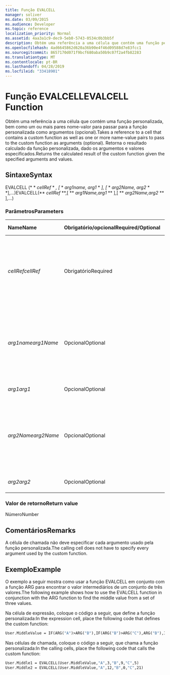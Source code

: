 ```yaml
---
title: Função EVALCELL
manager: soliver
ms.date: 03/09/2015
ms.audience: Developer
ms.topic: reference
localization_priority: Normal
ms.assetid: 4aa3a1c9-dec9-5eb0-5743-0534c0b3bb5f
description: Obtém uma referência a uma célula que contém uma função personalizada, bem como um ou mais pares nome-valor para passar para a função personalizada como argumentos (opcional). Retorna o resultado calculado da função personalizada, dado os argumentos e valores especificados.
ms.openlocfilehash: 4ad6645862d620a36b90e4f46d09588d7e83fcc1
ms.sourcegitcommit: 8657170d071f9bcf680aba50b9c07f2a4fb82283
ms.translationtype: MT
ms.contentlocale: pt-BR
ms.lasthandoff: 04/28/2019
ms.locfileid: "33418901"
---
```

# <a name="evalcell-function"></a><span data-ttu-id="63481-104">Função EVALCELL</span><span class="sxs-lookup"><span data-stu-id="63481-104">EVALCELL Function</span></span>

<span data-ttu-id="63481-105">Obtém uma referência a uma célula que contém uma função personalizada, bem como um ou mais pares nome-valor para passar para a função personalizada como argumentos (opcional).</span><span class="sxs-lookup"><span data-stu-id="63481-105">Takes a reference to a cell that contains a custom function as well as one or more name-value pairs to pass to the custom function as arguments (optional).</span></span> <span data-ttu-id="63481-106">Retorna o resultado calculado da função personalizada, dado os argumentos e valores especificados.</span><span class="sxs-lookup"><span data-stu-id="63481-106">Returns the calculated result of the custom function given the specified arguments and values.</span></span>
  
## <a name="syntax"></a><span data-ttu-id="63481-107">Sintaxe</span><span class="sxs-lookup"><span data-stu-id="63481-107">Syntax</span></span>

<span data-ttu-id="63481-108">EVALCELL (\* \* *cellRef* \* *, [* \* *arg1name, arg1* \* *], [* \* *arg2Name, arg2* \* \*],...)</span><span class="sxs-lookup"><span data-stu-id="63481-108">EVALCELL(\*\* *cellRef* \*\*,[ \*\* *arg1Name,arg1* \*\* ],[ \*\* *arg2Name,arg2* \*\* ],…)</span></span> 
  
### <a name="parameters"></a><span data-ttu-id="63481-109">Parâmetros</span><span class="sxs-lookup"><span data-stu-id="63481-109">Parameters</span></span>

|<span data-ttu-id="63481-110">**Name**</span><span class="sxs-lookup"><span data-stu-id="63481-110">**Name**</span></span>|<span data-ttu-id="63481-111">**Obrigatório/opcional**</span><span class="sxs-lookup"><span data-stu-id="63481-111">**Required/Optional**</span></span>|<span data-ttu-id="63481-112">**Tipo de dados**</span><span class="sxs-lookup"><span data-stu-id="63481-112">**Data Type**</span></span>|<span data-ttu-id="63481-113">**Descrição**</span><span class="sxs-lookup"><span data-stu-id="63481-113">**Description**</span></span>|
|:-----|:-----|:-----|:-----|
| <span data-ttu-id="63481-114">_cellRef_</span><span class="sxs-lookup"><span data-stu-id="63481-114">_cellRef_</span></span> <br/> |<span data-ttu-id="63481-115">Obrigatório</span><span class="sxs-lookup"><span data-stu-id="63481-115">Required</span></span>  <br/> |<span data-ttu-id="63481-116">**Cadeia de caracteres**</span><span class="sxs-lookup"><span data-stu-id="63481-116">**String**</span></span> <br/> |<span data-ttu-id="63481-117">A referência à célula que contém a função personalizada.</span><span class="sxs-lookup"><span data-stu-id="63481-117">A reference to the cell that contains the custom function.</span></span> <span data-ttu-id="63481-118">Referências cruzadas são permitidas.</span><span class="sxs-lookup"><span data-stu-id="63481-118">Cross-sheet references are allowed.</span></span>  <br/> |
| <span data-ttu-id="63481-119">_arg1name_</span><span class="sxs-lookup"><span data-stu-id="63481-119">_arg1Name_</span></span> <br/> |<span data-ttu-id="63481-120">Opcional</span><span class="sxs-lookup"><span data-stu-id="63481-120">Optional</span></span>  <br/> |<span data-ttu-id="63481-121">**String**</span><span class="sxs-lookup"><span data-stu-id="63481-121">**String**</span></span> <br/> |<span data-ttu-id="63481-122">O nome do primeiro argumento a ser passado para a função personalizada.</span><span class="sxs-lookup"><span data-stu-id="63481-122">The name of the first argument to be passed to the custom function.</span></span> <span data-ttu-id="63481-123">Espaços são permitidos.</span><span class="sxs-lookup"><span data-stu-id="63481-123">Spaces are allowed.</span></span>  <br/> |
| <span data-ttu-id="63481-124">_arg1_</span><span class="sxs-lookup"><span data-stu-id="63481-124">_arg1_</span></span> <br/> |<span data-ttu-id="63481-125">Opcional</span><span class="sxs-lookup"><span data-stu-id="63481-125">Optional</span></span>  <br/> |<span data-ttu-id="63481-126">**Vai**</span><span class="sxs-lookup"><span data-stu-id="63481-126">**Varies**</span></span> <br/> |<span data-ttu-id="63481-127">O valor do parâmetro _arg1_ .</span><span class="sxs-lookup"><span data-stu-id="63481-127">Value of the  _arg1_ parameter.</span></span>  <br/> |
| <span data-ttu-id="63481-128">_arg2Name_</span><span class="sxs-lookup"><span data-stu-id="63481-128">_arg2Name_</span></span> <br/> |<span data-ttu-id="63481-129">Opcional</span><span class="sxs-lookup"><span data-stu-id="63481-129">Optional</span></span>  <br/> |<span data-ttu-id="63481-130">**String**</span><span class="sxs-lookup"><span data-stu-id="63481-130">**String**</span></span> <br/> |<span data-ttu-id="63481-131">O nome do segundo argumento a ser passado para a função personalizada.</span><span class="sxs-lookup"><span data-stu-id="63481-131">The name of the second argument to be passed to the custom function.</span></span> <span data-ttu-id="63481-132">Espaços são permitidos.</span><span class="sxs-lookup"><span data-stu-id="63481-132">Spaces are allowed.</span></span>  <br/> |
| <span data-ttu-id="63481-133">_arg2_</span><span class="sxs-lookup"><span data-stu-id="63481-133">_arg2_</span></span> <br/> |<span data-ttu-id="63481-134">Opcional</span><span class="sxs-lookup"><span data-stu-id="63481-134">Optional</span></span>  <br/> |<span data-ttu-id="63481-135">**Vai**</span><span class="sxs-lookup"><span data-stu-id="63481-135">**Varies**</span></span> <br/> |<span data-ttu-id="63481-136">O valor do parâmetro _arg2_ .</span><span class="sxs-lookup"><span data-stu-id="63481-136">Value of the  _arg2_ parameter.</span></span>  <br/> |
   
### <a name="return-value"></a><span data-ttu-id="63481-137">Valor de retorno</span><span class="sxs-lookup"><span data-stu-id="63481-137">Return value</span></span>

<span data-ttu-id="63481-138">Número</span><span class="sxs-lookup"><span data-stu-id="63481-138">Number</span></span>
  
## <a name="remarks"></a><span data-ttu-id="63481-139">Comentários</span><span class="sxs-lookup"><span data-stu-id="63481-139">Remarks</span></span>

<span data-ttu-id="63481-140">A célula de chamada não deve especificar cada argumento usado pela função personalizada.</span><span class="sxs-lookup"><span data-stu-id="63481-140">The calling cell does not have to specify every argument used by the custom function.</span></span> 
  
## <a name="example"></a><span data-ttu-id="63481-141">Exemplo</span><span class="sxs-lookup"><span data-stu-id="63481-141">Example</span></span>

<span data-ttu-id="63481-142">O exemplo a seguir mostra como usar a função EVALCELL em conjunto com a função ARG para encontrar o valor intermediários de um conjunto de três valores.</span><span class="sxs-lookup"><span data-stu-id="63481-142">The following example shows how to use the EVALCELL function in conjunction with the ARG function to find the middle value from a set of three values.</span></span> 
  
<span data-ttu-id="63481-143">Na célula de expressão, coloque o código a seguir, que define a função personalizada:</span><span class="sxs-lookup"><span data-stu-id="63481-143">In the expression cell, place the following code that defines the custom function:</span></span> 
  
```vb
User.MiddleValue = IF(ARG("A")>ARG("B"),IF(ARG("B")>ARG("C"),ARG("B"),IF(ARG("A")>ARG("C"),ARG("C"),ARG("A"))),IF(ARG("A")>ARG("C"),ARG("A"),IF(ARG("B")>ARG("C"),ARG("C"),ARG("B"))))
```

<span data-ttu-id="63481-144">Nas células de chamada, coloque o código a seguir, que chama a função personalizada:</span><span class="sxs-lookup"><span data-stu-id="63481-144">In the calling cells, place the following code that calls the custom function:</span></span>
  
```vb
User.Middle1 = EVALCELL(User.MiddleValue,"A",3,"B",9,"C",5) 
User.Middle2 = EVALCELL(User.MiddleValue,"A",12,"B",0,"C",21) 

```


